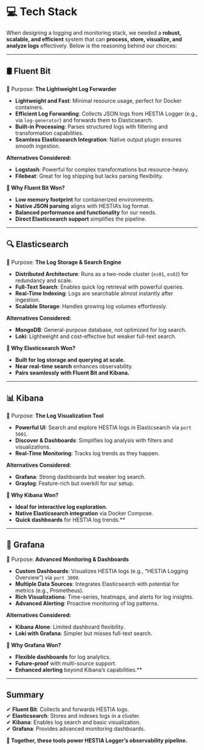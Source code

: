 # 💻 Tech Stack

When designing a logging and monitoring stack, we needed a **robust, scalable, and efficient** system that can **process, store, visualize, and analyze logs** effectively. Below is the reasoning behind our choices:

---

## **🛢️ Fluent Bit**

🔸 Purpose: **The Lightweight Log Forwarder**

- **Lightweight and Fast**: Minimal resource usage, perfect for Docker containers.
- **Efficient Log Forwarding**: Collects JSON logs from HESTIA Logger (e.g., via `log-generator`) and forwards them to Elasticsearch.
- **Built-in Processing**: Parses structured logs with filtering and transformation capabilities.
- **Seamless Elasticsearch Integration**: Native output plugin ensures smooth ingestion.

**Alternatives Considered:**

- **Logstash**: Powerful for complex transformations but resource-heavy.
- **Filebeat**: Great for log shipping but lacks parsing flexibility.

**🏅 Why Fluent Bit Won?**

- **Low memory footprint** for containerized environments.
- **Native JSON parsing** aligns with HESTIA’s log format.
- **Balanced performance and functionality** for our needs.
- **Direct Elasticsearch support** simplifies the pipeline.

---

## **🔍 Elasticsearch**

🔸 Purpose: **The Log Storage & Search Engine**

- **Distributed Architecture**: Runs as a two-node cluster (`es01`, `es02`) for redundancy and scale.
- **Full-Text Search**: Enables quick log retrieval with powerful queries.
- **Real-Time Indexing**: Logs are searchable almost instantly after ingestion.
- **Scalable Storage**: Handles growing log volumes effortlessly.

**Alternatives Considered:**

- **MongoDB**: General-purpose database, not optimized for log search.
- **Loki**: Lightweight and cost-effective but weaker full-text search.

**🏅 Why Elasticsearch Won?**

- **Built for log storage and querying at scale.**
- **Near real-time search** enhances observability.
- **Pairs seamlessly with Fluent Bit and Kibana.**

---

## **📊 Kibana**

🔸 Purpose: **The Log Visualization Tool**

- **Powerful UI**: Search and explore HESTIA logs in Elasticsearch via `port 5601`.
- **Discover & Dashboards**: Simplifies log analysis with filters and visualizations.
- **Real-Time Monitoring**: Tracks log trends as they happen.

**Alternatives Considered:**

- **Grafana**: Strong dashboards but weaker log search.
- **Graylog**: Feature-rich but overkill for our setup.

**🏅 Why Kibana Won?**

- **Ideal for interactive log exploration.**
- **Native Elasticsearch integration** via Docker Compose.
- **Quick dashboards** for HESTIA log trends.**
  
---

## **🎨 Grafana**

🔸 Purpose: **Advanced Monitoring & Dashboards**

- **Custom Dashboards**: Visualizes HESTIA logs (e.g., “HESTIA Logging Overview”) via `port 3000`.
- **Multiple Data Sources**: Integrates Elasticsearch with potential for metrics (e.g., Prometheus).
- **Rich Visualizations**: Time-series, heatmaps, and alerts for log insights.
- **Advanced Alerting**: Proactive monitoring of log patterns.

**Alternatives Considered:**

- **Kibana Alone**: Limited dashboard flexibility.
- **Loki with Grafana**: Simpler but misses full-text search.

**🏅 Why Grafana Won?**

- **Flexible dashboards** for log analytics.
- **Future-proof** with multi-source support.
- **Enhanced alerting** beyond Kibana’s capabilities.**


---

## Summary

✔ **Fluent Bit**: Collects and forwards HESTIA logs.  
✔ **Elasticsearch**: Stores and indexes logs in a cluster.  
✔ **Kibana**: Enables log search and basic visualization.  
✔ **Grafana**: Provides advanced monitoring dashboards.  

**🎯 Together, these tools power HESTIA Logger’s observability pipeline.**